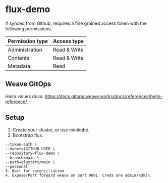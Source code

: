 # flux-demo
If synced from Github, requires a fine grained access token with the following permissions.

| Permission type | Access type  |
| --------------- | ------------ |
| Administration  | Read & Write |
| Contents        | Read & Write |
| Metadata        | Read         |

## Weave GitOps
Helm values docs: https://docs.gitops.weave.works/docs/references/helm-reference/

## Setup
1. Create your cluster, or use minikube.
2. Bootstrap flux.

  ```flux bootstrap github \
  --token-auth \
  --owner=$GITHUB_USER \
  --repository=flux-demo \
  --branch=main \
  --path=clusters/main \
  --personal```
3. Wait for reconciliation
4. Expose/Port forward weave on port 9001. Creds are admin/admin.